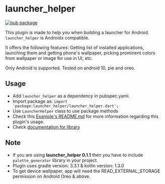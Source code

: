 # launcher_helper

[![pub package](https://img.shields.io/pub/v/launcher_helper.svg)](
https://pub.dartlang.org/packages/launcher_helper)

This plugin is made to help you when building a launcher for Android. `launcher_helper` is Androidx compatible.

It offers the following features: Getting list of installed applications, launching them and getting phone's wallpaper, picking prominent colors from wallpaper or image for use in UI, etc.

Only Android is supported. Tested on android 10, pie and oreo.

## Usage

- Add `launcher_helper` as a dependency in pubspec.yaml.
- Import package as: `import 'package:launcher_helper/launcher_helper.dart';`
- Use `LauncherHelper` class to use package methods
- Check this [Example's README.md](https://github.com/predatorx7/launcher_helper/tree/master/example) for more information regarding this plugin's usage.
- Check [documentation for library](doc/api/launcher_helper/LauncherHelper-class.html)

## Note

- If you are using __launcher_helper 0.1.1__ then you have to include `palette_generator` library in your project.
- Plugin uses gradle version: 3.3.1 & kotlin version: 1.3.0
- To get device wallpaper, app will need the READ_EXTERNAL_STORAGE permission on Android Oreo & above.
